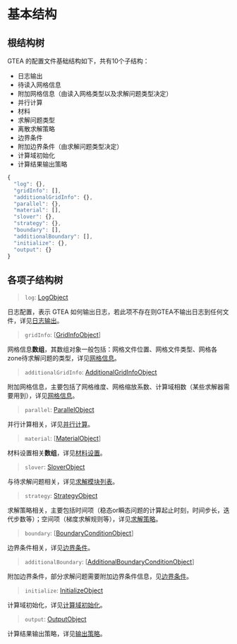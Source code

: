 # 基本结构

## 根结构树 <a id="&#x914D;&#x7F6E;&#x6587;&#x4EF6;&#x683C;&#x5F0F;"></a>

GTEA 的配置文件基础结构如下，共有10个子结构：

* 日志输出
* 待读入网格信息
* 附加网格信息（由读入网格类型以及求解问题类型决定）
* 并行计算
* 材料
* 求解问题类型
* 离散求解策略
* 边界条件
* 附加边界条件（由求解问题类型决定）
* 计算域初始化
* 计算结果输出策略

```javascript
{
  "log": {},
  "gridInfo": [],
  "additionalGridInfo": {},
  "parallel": {},
  "material": [],
  "slover": {},
  "strategy": {},
  "boundary": [],
  "additionalBoundary": [],
  "initialize": {},
  "output": {}
}
```

##  各项子结构树

> `log`: [LogObject](log.md#logobject)

日志配置，表示 GTEA 如何输出日志，若此项不存在则GTEA不输出日志到任何文件，详见[日志输出](log.md)。

> `gridInfo`: \[[GridInfoObject](gridinfo.md#gridinfo)\]

网格信息**数组**，其数组对象一般包括：网格文件位置、网格文件类型、网格各zone待求解问题的类型，详见[网格信息](gridinfo.md)。

> `additionalGridInfo`: [AdditionalGridInfoObject](gridinfo.md#adi)

附加网格信息，主要包括了网格维度、网格缩放系数、计算域相数（某些求解器需要用到），详见[网格信息](gridinfo.md)。

> `parallel`: [ParallelObject](mpi.md#parallelobject)

并行计算相关，详见[并行计算](mpi.md)。

> `material`: \[[MaterialObject](material.md#parallelobject)\]

材料设置相关**数组**，详见[材料设置](material.md#parallelobject)。

> `slover`: [SloverObject](slover/#sloverobject)

与待求解问题相关，详见[求解模块列表](slover/)。

> `strategy`: [StrategyObject](strategy.md#strategyobject)

求解策略相关，主要包括时间项（稳态or瞬态问题的计算起止时刻，时间步长，迭代步数等）；空间项（梯度求解规则等），详见[求解策略](strategy.md)。

> `boundary`: \[[BoundaryConditionObject](boundarycondition.md#bco)\]

边界条件相关，详见[边界条件](boundarycondition.md)。

> `additionalBoundary`: \[[AdditionalBoundaryConditionObject](gridinfo.md#agio)\]

附加边界条件，部分求解问题需要附加边界条件信息，见[边界条件](boundarycondition.md)。

> `initialize`: [InitializeObject](initialize.md#bco)

计算域初始化，详见[计算域初始化](initialize.md)。

> `output`: [OutputObject](output.md#bco)

计算结果输出策略，详见[输出策略](output.md)。

